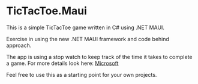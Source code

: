 # TicTacToe.Maui

This is a simple TicTacToe game written in C# using .NET MAUI.

Exercise in using the new .NET MAUI framework and code behind approach.

The app is using a stop watch to keep track of the time it takes to complete a game.
For more details look here: [Microsoft](https://learn.microsoft.com/en-us/dotnet/maui/user-interface/controls/button?view=net-maui-7.0)

Feel free to use this as a starting point for your own projects.

